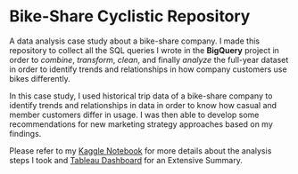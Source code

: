# Bike-Share Cyclistic Repository
A data analysis case study about a bike-share company. I made this repository to collect all the SQL queries I wrote in the **BigQuery** project in order to *combine*, *transform*, *clean*, and finally *analyze* the full-year dataset in order to identify trends and relationships in how company customers use bikes differently.       

In this case study, I used historical trip data of a bike-share company to identify trends and relationships in data in order to know how casual and member customers differ in usage. I was then able to develop some recommendations for new marketing strategy approaches based on my findings. 

Please refer to my [Kaggle Notebook](https://www.kaggle.com/code/tariqosama/cyclistic-bike-share-analysis-project) for more details about the analysis steps I took and [Tableau Dashboard](https://public.tableau.com/app/profile/tarek.osama/viz/CyclisticBike-ShareCompany/Dashboard1) for an Extensive Summary.


